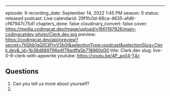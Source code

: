 ---
episode: 9
recording_date: September 14, 2022 1:45 PM
season: 0
status: released
podcast: Live
calendarid: 29f1fc0d-66ca-4635-afd6-cf67947c75d1
chapters_done: false
cloudinary_convert: false
cover: https://media.codingcat.dev/image/upload/v1661197926/main-codingcatdev-photo/Clerk.dev.jpg
preview: https://codingcat.dev/api/preview?secret=7tjQhb1qQlS3FtyV3b0I&selectionType=podcast&selectionSlug=Clerk.dev&_id=1b38d889796e4f79adffa5b718960d30
title: Clerk.dev
slug: live-0-9-clerk-with-appwrite
youtube: https://youtu.be/4P_ax04-T4c

## Questions

1. Can you tell us more about yourself?
2.